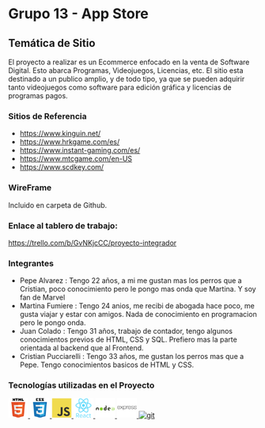 # Grupo 13 - App Store

## Temática de Sitio

El proyecto a realizar es un Ecommerce enfocado en la venta de Software Digital. Esto abarca Programas, Videojuegos, Licencias, etc. El sitio esta destinado a un publico amplio, y de todo tipo, ya que se pueden adquirir tanto videojuegos como software para edición gráfica y licencias de programas pagos.

### Sitios de Referencia

* https://www.kinguin.net/
* https://www.hrkgame.com/es/
* https://www.instant-gaming.com/es/
* https://www.mtcgame.com/en-US
* https://www.scdkey.com/

### WireFrame 

Incluido en carpeta de Github.

### Enlace al tablero de trabajo:

https://trello.com/b/GvNKjcCC/proyecto-integrador
### Integrantes

* Pepe Alvarez : Tengo 22 años, a mi me gustan mas los perros que a Cristian, poco conocimiento pero le pongo mas onda que Martina. Y soy fan de Marvel
* Martina Fumiere : Tengo 24 anios, me recibi de abogada hace poco, me gusta viajar y estar con amigos. Nada de conocimiento en programacion pero le pongo onda.
* Juan Colado : Tengo 31 años, trabajo de contador, tengo algunos conocimientos previos de HTML, CSS y SQL. Prefiero mas la parte orientada al backend que al Frontend.
* Cristian Pucciarelli : Tengo 33 años, me gustan los perros mas que a Pepe. Tengo conocimientos basicos de HTML y CSS. 
### Tecnologías utilizadas en el Proyecto

<p><a href="https://www.w3.org/html/" target="_blank"> <img src="https://raw.githubusercontent.com/devicons/devicon/master/icons/html5/html5-original-wordmark.svg" alt="html5" width="40" height="40"/> </a>
<a href="https://www.w3schools.com/css/" target="_blank"> <img src="https://raw.githubusercontent.com/devicons/devicon/master/icons/css3/css3-original-wordmark.svg" alt="css3" width="40" height="40"/> </a>
</a><a href="https://developer.mozilla.org/en-US/docs/Web/JavaScript" target="_blank"> <img src="https://raw.githubusercontent.com/devicons/devicon/master/icons/javascript/javascript-original.svg" alt="javascript" width="40" height="40"/> </a>
 <a href="https://reactjs.org/" target="_blank"> <img src="https://raw.githubusercontent.com/devicons/devicon/master/icons/react/react-original-wordmark.svg" alt="react" width="40" height="40"/> </a><a href="https://nodejs.org" target="_blank"> <img src="https://raw.githubusercontent.com/devicons/devicon/master/icons/nodejs/nodejs-original-wordmark.svg" alt="nodejs" width="40" height="40"/> </a>
 <a href="https://expressjs.com" target="_blank"> <img src="https://raw.githubusercontent.com/devicons/devicon/master/icons/express/express-original-wordmark.svg" alt="express" width="40" height="40"/> </a><a href="https://git-scm.com/" target="_blank"> <img src="https://www.vectorlogo.zone/logos/git-scm/git-scm-icon.svg" alt="git" width="40" height="40"/> </a></p> 